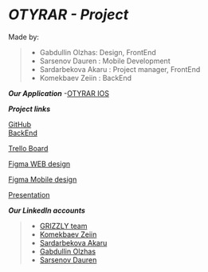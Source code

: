 # ***OTYRAR - Project***


  Made by: 
> - Gabdullin Olzhas: Design, FrontEnd
> - Sarsenov Dauren : Mobile Development
> - Sardarbekova Akaru : Project manager, FrontEnd
> - Komekbaev Zeiin : BackEnd

**_Our Application_**
-[OTYRAR IOS](https://github.com/ItaDaur/CodingLabMobile)

**_Project links_**</br>


 [GitHub](https://github.com/Oljawave/otyrar) </br>
 [BackEnd](https://github.com/Zeiin1) </br>


[Trello Board](https://trello.com/b/FIjiFtsd/grizzly) </br>

[Figma WEB design](https://www.figma.com/file/PZCFhB0vao4Id1jwaE5ihL/Otyrar-UI-design?node-id=0%3A1) </br>

[Figma Mobile design](https://www.figma.com/file/1ELZsTqvFjsj9Lk3ybnPal/IOS-Mobile-App-UI-Design-(Community)?node-id=0%3A1) </br>

[Presentation](https://drive.google.com/file/d/1hYmRbUMYD18ADqHT46ZvCYU3ziLV-PRO/view?usp=sharing) </br>


**_Our LinkedIn accounts_**
> - [GRIZZLY team](https://www.linkedin.com/groups/12672102/)
> - [Komekbaev Zeiin](https://www.linkedin.com/in/zeyin-komekbaev-975a7323b)
> - [Sardarbekova Akaru](https://www.linkedin.com/in/akaru-sardarbekova-88b340228/)
> - [Gabdullin Olzhas](https://www.linkedin.com/in/olzhas-gabdullin-87aa7123b/)
> - [Sarsenov Dauren](https://www.linkedin.com/in/dauren-sarsenov-7b413a240)
